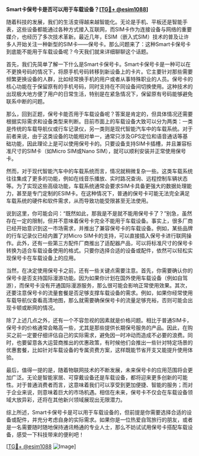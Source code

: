 **Smart卡保号卡是否可以用于车载设备？[[TG💪+ @esim1088](https://t.me/s/esim1088)]**

随着科技的发展，我们的生活变得越来越智能化。无论是手机、平板还是智能手表，这些设备都能通过各种方式接入互联网，而SIM卡作为连接设备与网络的重要媒介，也经历了多次技术革新。最近几年，ESIM（嵌入式SIM）技术的普及让许多人开始关注一种新型的SIM卡——保号卡。那么问题来了：这种Smart卡保号卡到底能不能用于车载设备呢？今天我们就来详细聊聊这个话题。

首先，我们先简单了解一下什么是Smart卡保号卡。Smart卡保号卡是一种可以在不更换号码的情况下，将原手机号码转移到新设备上的卡片。它主要针对那些需要频繁更换设备的人群，比如经常换手机的用户或者从事特殊职业的人员。保号卡的核心功能在于保留原有的手机号码，同时支持在不同设备间切换使用。这种技术的出现极大地方便了用户的日常生活，特别是在紧急情况下，保留原有号码能够避免联系中断的问题。

那么，回到正题，保号卡能否用于车载设备呢？答案是肯定的，但具体情况还需要根据实际需求和设备类型来判断。目前市面上的车载设备大致可以分为两类：一类是传统的车载导航仪或行车记录仪，另一类则是现代智能汽车中的车载系统。对于前者来说，由于这类设备的功能相对单一，通常只涉及GPS定位和语音通话等基础功能，因此理论上是可以使用保号卡的。只要设备支持SIM卡插槽，并且兼容标准尺寸的SIM卡（如Micro SIM或Nano SIM），就可以顺利安装并正常使用保号卡。

然而，对于现代智能汽车中的车载系统而言，情况就稍微复杂一些。这类车载系统往往集成了更多的功能，例如在线音乐播放、实时路况查询、远程控制车辆状态等。为了实现这些高级功能，车载系统通常会要求SIM卡具备更强大的数据处理能力，甚至是专门定制的ESIM卡。在这种情况下，普通的保号卡可能无法完全满足车载系统的硬件和软件需求，从而导致功能受限甚至无法使用。

说到这里，你可能会问：“既然如此，那我是不是就不能用保号卡了？”别急，虽然存在一定的限制，但并不意味着保号卡完全不能用于车载设备。事实上，很多厂商已经开始意识到这一市场需求，并推出了兼容保号卡的车载设备。例如，某些品牌的行车记录仪已经内置了对Micro SIM卡的支持，可以直接插入保号卡进行联网操作。此外，还有一些第三方配件厂商推出了适配器产品，可以将标准尺寸的保号卡转换为适合车载设备使用的格式。只要你选择合适的设备或配件，依然可以轻松实现保号卡在车载设备上的应用。

当然，在决定使用保号卡之前，还有一些关键点需要注意。首先，你需要确认你的保号卡是否支持国际漫游功能。因为如果你计划在国外使用车载设备（例如自驾游），而保号卡没有开通国际漫游服务，那么很可能会影响正常使用效果。其次，还要注意保号卡的流量套餐是否足够支撑车载设备的需求。例如，如果你经常使用车载导航仪查看高清地图，那么就需要确保保号卡的流量足够充裕，否则可能会出现卡顿或断网的情况。

除了上述几点之外，还有一个不容忽视的因素就是价格问题。相比于普通SIM卡，保号卡的价格通常会略高一些，尤其是那些提供长期保号服务的产品。因此，在购买之前一定要仔细评估自己的实际需求，避免因一时冲动而造成不必要的浪费。同时，也要留意各大运营商推出的优惠政策，有时候他们会推出一些针对特定场景的优惠套餐，比如针对车载设备的专属资费方案，这样既能节省开支又能提升使用体验。

最后，值得一提的是，随着物联网技术的不断发展，未来保号卡的应用范围将会更加广泛。无论是智能家居、可穿戴设备还是车载设备，都将迎来更多创新的可能性。对于普通消费者而言，这意味着我们可以享受到更加便捷、智能的服务；而对于企业来说，则意味着巨大的市场机遇。相信在未来，保号卡不仅会在车载设备领域大放异彩，还将在其他新兴领域展现出无限潜力。

综上所述，Smart卡保号卡是可以用于车载设备的，但前提是你需要选择合适的设备或配件，并充分考虑自身的实际需求。如果你是一位热爱自驾旅行的朋友，或者是一名需要随时随地保持通讯畅通的专业人士，那么不妨试试用保号卡搭配车载设备，感受一下科技带来的便利吧！

[[TG💪+ @esim1088](https://t.me/s/esim1088) ![Image](https://i.postimg.cc/4NQfJmqS/Snipaste-2025-05-13-00-14-12.png)]